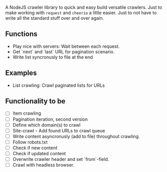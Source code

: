 A NodeJS crawler library to quick and easy build versatile crawlers. Just to make working with `request` and `cheerio` a little easier. Just to not have to write all the standard stuff over and over again.


## Functions

* Play nice with servers: Wait between each request.
* Get ´next´ and ´last´ URL for pagination scenario. 
* Write list syncronusly to file at the end

## Examples

* List crawling: Crawl paginated lists for URLs


## Functionality to be

* [ ] Item crawling
* [ ] Pagination iteration, second version
* [ ] Define which domain(s) to crawl
* [ ] Site-crawl - Add found URLs to crawl queue
* [ ] Write content asyncronusly (add to file) throughout crawling.
* [ ] Follow robots.txt
* [ ] Check if new content
* [ ] Check if updated content
* [ ] Overwrite crawler header and set ´from´-field.
* [ ] Crawl with headless browser.
